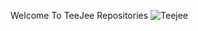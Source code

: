 Welcome To TeeJee Repositories
![Teejee](https://user-images.githubusercontent.com/95663844/155041141-c43400bf-035f-43d8-badd-a46eb5d3fbce.svg)
